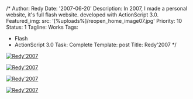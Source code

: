 /*
Author: Redy
Date: '2007-06-20'
Description: In 2007, I made ​​a personal website, it's full flash website. developed
  with ActionScript 3.0.
Featured_img:
  src: '[%uploads%]/reopen_home_image07.jpg'
Priority: 10
Status: 1
Tagline: Works
Tags:
- Flash
- ActionScript 3.0
Task: Complete
Template: post
Title: Redy'2007
*/
<p>  <a class="lightbox-gallery" href="/[%uploads%]/redy2007_1.jpg">    <img src="/[%uploads%]/redy2007_1.jpg" alt="Redy'2007" />  </a></p><p>  <a class="lightbox-gallery" href="/[%uploads%]/redy2007_2.jpg">    <img src="/[%uploads%]/redy2007_2.jpg" alt="Redy'2007" />  </a></p><p>  <a class="lightbox-gallery" href="/[%uploads%]/redy2007_3.jpg">    <img src="/[%uploads%]/redy2007_3.jpg" alt="Redy'2007" />  </a></p><p>  <a class="lightbox-gallery" href="/[%uploads%]/redy2007_4.jpg">    <img src="/[%uploads%]/redy2007_4.jpg" alt="Redy'2007" />  </a></p>